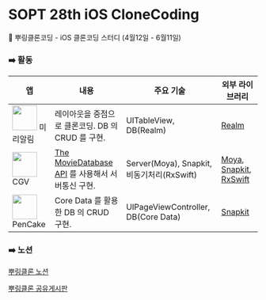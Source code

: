 # SOPT 28th iOS CloneCoding
🦆 뿌링클론코딩 - iOS 클론코딩 스터디 (4월12일 - 6월11일)

### ➡️ 활동

| 앱 | 내용 | 주요 기술 | 외부 라이브러리 |
| ----- | ---	| ---	| --- |
| <img src= "https://user-images.githubusercontent.com/69136340/123044010-14f63600-d434-11eb-83b6-6269db812a67.png" width ="50"> 미리알림 | 레이아웃을 중점으로 클론코딩. DB 의 CRUD 를 구현. | UITableView, DB(Realm) | [Realm](https://docs.mongodb.com/realm/sdk/ios/) |
| <img src= "https://user-images.githubusercontent.com/69136340/123044022-19225380-d434-11eb-8a69-0fdf4add5e34.png" width ="50"> CGV | [The MovieDatabase API](https://developers.themoviedb.org/3/getting-started/introduction) 를 사용해서 서버통신 구현. | Server(Moya), Snapkit, 비동기처리(RxSwift) | [Moya](https://github.com/Moya/Moya), [Snapkit](https://github.com/SnapKit/SnapKit), [RxSwift](https://github.com/ReactiveX/RxSwift) |
| <img src= "https://user-images.githubusercontent.com/69136340/123044028-1aec1700-d434-11eb-9e1a-594953b4fe78.png" width ="50"> PenCake | Core Data 를 활용한 DB 의 CRUD 구현. | UIPageViewController, DB(Core Data) | [Snapkit](https://github.com/SnapKit/SnapKit) |

### ➡️ 노션

[뿌링클론 노션](https://www.notion.so/3dbf5358278d42b79a46b152af40b9f5)

[뿌링클론 공유게시판](https://www.notion.so/8f131d09ddb94546a7cadbceed8c78d2?v=698dba2d037649bc8c394a3c7b8154d3)

